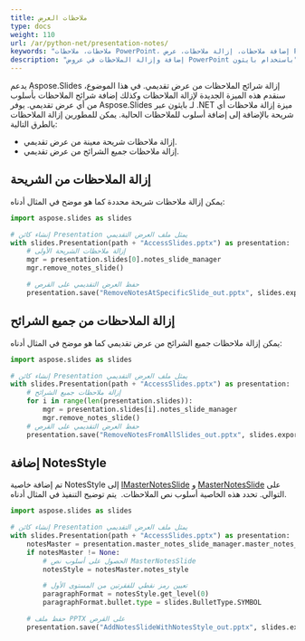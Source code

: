 ```yaml
---
title: ملاحظات العرض
type: docs
weight: 110
url: /ar/python-net/presentation-notes/
keywords: "ملاحظات، ملاحظات PowerPoint، إضافة ملاحظات، إزالة ملاحظات، عرض PowerPoint، بايثون، Aspose.Slides لـ بايثون عبر .NET"
description: "إضافة وإزالة الملاحظات في عروض PowerPoint باستخدام بايثون"
---
```


يدعم Aspose.Slides إزالة شرائح الملاحظات من عرض تقديمي. في هذا الموضوع، سنقدم هذه الميزة الجديدة لإزالة الملاحظات وكذلك إضافة شرائح الملاحظات بأسلوب من أي عرض تقديمي. يوفر Aspose.Slides لـ بايثون عبر .NET ميزة إزالة ملاحظات أي شريحة بالإضافة إلى إضافة أسلوب للملاحظات الحالية. يمكن للمطورين إزالة الملاحظات بالطرق التالية:

- إزالة ملاحظات شريحة معينة من عرض تقديمي.
- إزالة ملاحظات جميع الشرائح من عرض تقديمي.
## **إزالة الملاحظات من الشريحة**
يمكن إزالة ملاحظات شريحة محددة كما هو موضح في المثال أدناه:

```py
import aspose.slides as slides

# إنشاء كائن Presentation يمثل ملف العرض التقديمي 
with slides.Presentation(path + "AccessSlides.pptx") as presentation:
    # إزالة ملاحظات الشريحة الأولى
    mgr = presentation.slides[0].notes_slide_manager
    mgr.remove_notes_slide()

    # حفظ العرض التقديمي على القرص
    presentation.save("RemoveNotesAtSpecificSlide_out.pptx", slides.export.SaveFormat.PPTX)
```


## **إزالة الملاحظات من جميع الشرائح**
يمكن إزالة ملاحظات جميع الشرائح من عرض تقديمي كما هو موضح في المثال أدناه:

```py
import aspose.slides as slides

# إنشاء كائن Presentation يمثل ملف العرض التقديمي 
with slides.Presentation(path + "AccessSlides.pptx") as presentation:
    # إزالة ملاحظات جميع الشرائح
    for i in range(len(presentation.slides)):
        mgr = presentation.slides[i].notes_slide_manager
        mgr.remove_notes_slide()
    # حفظ العرض التقديمي على القرص
    presentation.save("RemoveNotesFromAllSlides_out.pptx", slides.export.SaveFormat.PPTX)
```


## **إضافة NotesStyle**
تم إضافة خاصية NotesStyle إلى [IMasterNotesSlide](https://reference.aspose.com/slides/python-net/aspose.slides/imasternotesslide/) و [MasterNotesSlide](https://reference.aspose.com/slides/python-net/aspose.slides/masternotesslide/) على التوالي. تحدد هذه الخاصية أسلوب نص الملاحظات.  يتم توضيح التنفيذ في المثال أدناه.

```py
import aspose.slides as slides

# إنشاء كائن Presentation يمثل ملف العرض التقديمي
with slides.Presentation(path + "AccessSlides.pptx") as presentation:
    notesMaster = presentation.master_notes_slide_manager.master_notes_slide
    if notesMaster != None:
        # الحصول على أسلوب نص MasterNotesSlide
        notesStyle = notesMaster.notes_style

        # تعيين رمز نقطي للفقرتين من المستوى الأول
        paragraphFormat = notesStyle.get_level(0)
        paragraphFormat.bullet.type = slides.BulletType.SYMBOL

    # حفظ ملف PPTX على القرص
    presentation.save("AddNotesSlideWithNotesStyle_out.pptx", slides.export.SaveFormat.PPTX)
```